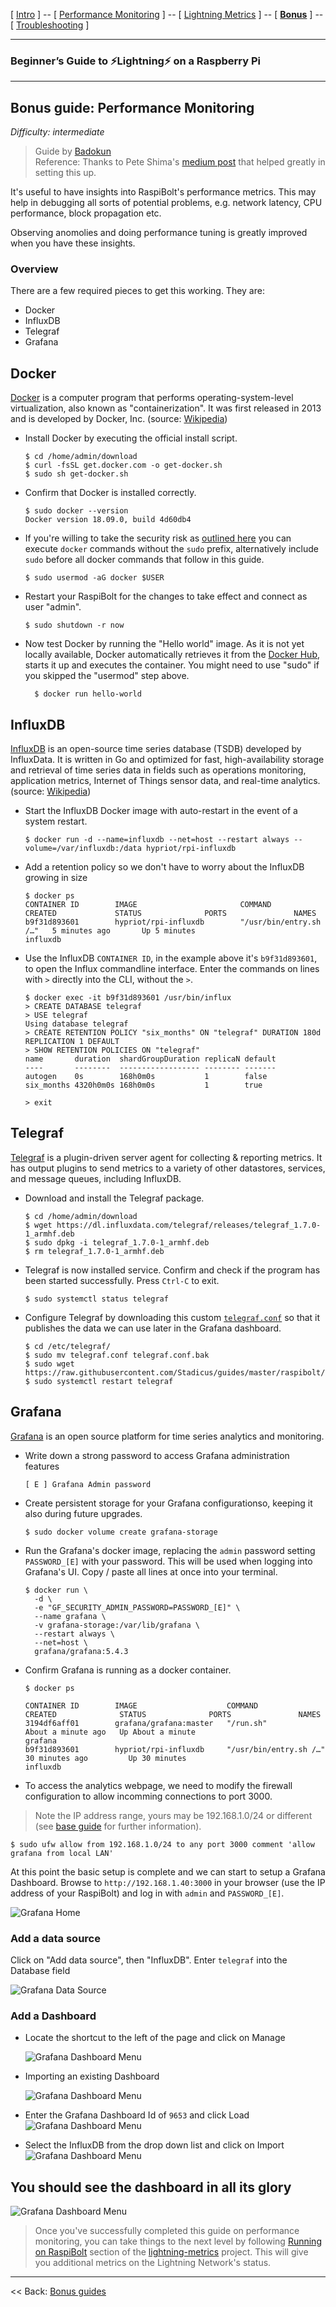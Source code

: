 [ [Intro](intro.md) ] -- [ [Performance Monitoring](performance_monitoring.md) ] -- [ [Lightning Metrics](lightning_metrics.md) ] -- [ [**Bonus**](bonus.md) ] -- [ [Troubleshooting](troubleshooting.md) ]

------

### Beginner’s Guide to ️⚡Lightning️⚡ on a Raspberry Pi

------

## Bonus guide: Performance Monitoring
*Difficulty: intermediate*

> Guide by [Badokun](https://github.com/badokun)  
> Reference: Thanks to Pete Shima's [medium post](https://medium.com/@petey5000/monitoring-your-home-network-with-influxdb-on-raspberry-pi-with-docker-78a23559ffea) that helped greatly in setting this up.

It's useful to have insights into RaspiBolt's performance metrics. This may help in debugging all sorts of potential problems, e.g. network latency, CPU performance, block propagation etc. 

Observing anomolies and doing performance tuning is greatly improved when you have these insights.

### Overview

There are a few required pieces to get this working. They are:
- Docker
- InfluxDB
- Telegraf
- Grafana

## Docker
[Docker](https://www.docker.com) is a computer program that performs operating-system-level virtualization, also known as "containerization". It was first released in 2013 and is developed by Docker, Inc. (source: [Wikipedia](https://en.wikipedia.org/wiki/Docker_(software)))

* Install Docker by executing the official install script.
  ```
  $ cd /home/admin/download
  $ curl -fsSL get.docker.com -o get-docker.sh
  $ sudo sh get-docker.sh
  ```

* Confirm that Docker is installed correctly.
  ```
  $ sudo docker --version
  Docker version 18.09.0, build 4d60db4
  ```
* If you're willing to take the security risk as [outlined here](https://docs.docker.com/engine/security/security/#docker-daemon-attack-surface) you can execute `docker` commands without the `sudo` prefix, alternatively include `sudo` before all docker commands that follow in this guide.
  ```
  $ sudo usermod -aG docker $USER
  ```

* Restart your RaspiBolt for the changes to take effect and connect as user "admin".
  ```
  $ sudo shutdown -r now
  ```

* Now test Docker by running the "Hello world" image. As it is not yet locally available, Docker automatically retrieves it from the [Docker Hub](https://hub.docker.com/), starts it up and executes the container. You might need to use "sudo" if you skipped the "usermod" step above.
  ```
    $ docker run hello-world
  ```

## InfluxDB
[InfluxDB](https://www.influxdata.com/) is an open-source time series database (TSDB) developed by InfluxData. It is written in Go and optimized for fast, high-availability storage and retrieval of time series data in fields such as operations monitoring, application metrics, Internet of Things sensor data, and real-time analytics. (source: [Wikipedia](https://en.wikipedia.org/wiki/InfluxDB)) 

* Start the InfluxDB Docker image with auto-restart in the event of a system restart.
  ```
  $ docker run -d --name=influxdb --net=host --restart always --volume=/var/influxdb:/data hypriot/rpi-influxdb 
  ```

* Add a retention policy so we don't have to worry about the InfluxDB growing in size
  ```
  $ docker ps
  CONTAINER ID        IMAGE                       COMMAND                  CREATED             STATUS              PORTS               NAMES
  b9f31d893601        hypriot/rpi-influxdb        "/usr/bin/entry.sh /…"   5 minutes ago       Up 5 minutes                              influxdb
  ```

* Use the InfluxDB `CONTAINER ID`, in the example above it's `b9f31d893601`, to open the Influx commandline interface. Enter the commands on lines with `>` directly into the CLI, without the `>`. 
  ```
  $ docker exec -it b9f31d893601 /usr/bin/influx
  > CREATE DATABASE telegraf
  > USE telegraf
  Using database telegraf
  > CREATE RETENTION POLICY "six_months" ON "telegraf" DURATION 180d REPLICATION 1 DEFAULT
  > SHOW RETENTION POLICIES ON "telegraf"
  name       duration  shardGroupDuration replicaN default
  ----       --------  ------------------ -------- -------
  autogen    0s        168h0m0s           1        false
  six_months 4320h0m0s 168h0m0s           1        true
  
  > exit
  ```

## Telegraf 
[Telegraf](https://docs.influxdata.com/telegraf) is a plugin-driven server agent for collecting & reporting metrics. It has output plugins to send metrics to a variety of other datastores, services, and message queues, including InfluxDB. 

* Download and install the Telegraf package.
  ```
  $ cd /home/admin/download
  $ wget https://dl.influxdata.com/telegraf/releases/telegraf_1.7.0-1_armhf.deb
  $ sudo dpkg -i telegraf_1.7.0-1_armhf.deb
  $ rm telegraf_1.7.0-1_armhf.deb
  ```

* Telegraf is now installed service. Confirm and check if the program has been started successfully. Press `Ctrl-C` to exit.
  ```
  $ sudo systemctl status telegraf
  ```

* Configure Telegraf by downloading this custom [`telegraf.conf`](https://raw.githubusercontent.com/badokun/guides/master/raspibolt/resources/telegraf.conf) so that it publishes the data we can use later in the Grafana dashboard.

  ```
  $ cd /etc/telegraf/
  $ sudo mv telegraf.conf telegraf.conf.bak
  $ sudo wget https://raw.githubusercontent.com/Stadicus/guides/master/raspibolt/resources/telegraf.conf
  $ sudo systemctl restart telegraf
  ```

## Grafana
[Grafana](https://grafana.com/) is an open source platform for time series analytics and monitoring. 

* Write down a strong password to access Grafana administration features
  ```
  [ E ] Grafana Admin password
  ```

* Create persistent storage for your Grafana configurationso, keeping it also during future upgrades.
  ```
  $ sudo docker volume create grafana-storage
  ```

* Run the Grafana's docker image, replacing the `admin` password setting `PASSWORD_[E]` with your password. This will be used when logging into Grafana's UI. Copy / paste all lines at once into your terminal.

  ```
  $ docker run \
    -d \
    -e "GF_SECURITY_ADMIN_PASSWORD=PASSWORD_[E]" \
    --name grafana \
    -v grafana-storage:/var/lib/grafana \
    --restart always \
    --net=host \
    grafana/grafana:5.4.3
  ```

* Confirm Grafana is running as a docker container. 
  ```
  $ docker ps
  ```
  ```
  CONTAINER ID        IMAGE                    COMMAND                  CREATED              STATUS              PORTS               NAMES
  3194df6aff01        grafana/grafana:master   "/run.sh"                About a minute ago   Up About a minute                       grafana
  b9f31d893601        hypriot/rpi-influxdb     "/usr/bin/entry.sh /…"   30 minutes ago         Up 30 minutes                              influxdb
  ```

* To access the analytics webpage, we need to modify the firewall configuration to allow incomming connections to port 3000. 
> Note the IP address range, yours may be 192.168.1.0/24 or different (see [base guide](raspibolt_20_pi.md#enabling-the-uncomplicated-firewall) for further information).
  ```
  $ sudo ufw allow from 192.168.1.0/24 to any port 3000 comment 'allow grafana from local LAN'
  ```

At this point the basic setup is complete and we can start to setup a Grafana Dashboard. Browse to `http://192.168.1.40:3000` in your browser (use the IP address of your RaspiBolt) and log in with `admin` and `PASSWORD_[E]`. 

![Grafana Home](images/71_grafana-home.jpg)

### Add a data source

Click on "Add data source", then "InfluxDB". Enter `telegraf` into the Database field

![Grafana Data Source](images/71_grafana-datasource.jpg)

### Add a Dashboard

* Locate the shortcut to the left of the page and click on Manage

  ![Grafana Dashboard Menu](images/71_grafana-manage-dashboard-menu.jpg)

* Importing an existing Dashboard

  ![Grafana Dashboard Menu](images/71_grafana-manage-dashboard-import-menu.jpg)

* Enter the Grafana Dashboard Id of `9653` and click Load
  ![Grafana Dashboard Menu](images/71_grafana-manage-dashboard-import.jpg)

* Select the InfluxDB from the drop down list and click on Import
  ![Grafana Dashboard Menu](images/71_grafana-manage-dashboard-import-done.jpg)

## You should see the dashboard in all its glory

![Grafana Dashboard Menu](images/71_grafana-manage-dashboard-success.jpg)

> Once you've successfully completed this guide on performance monitoring, you can take things to the next level by following 
[Running on RaspiBolt](https://github.com/badokun/lightning-metrics#running-on-raspibolt) section of the [lightning-metrics](https://github.com/badokun/lightning-metrics) project. This will give you additional metrics on the Lightning Network's status.

------

<< Back: [Bonus guides](raspibolt_60_bonus.md) 
